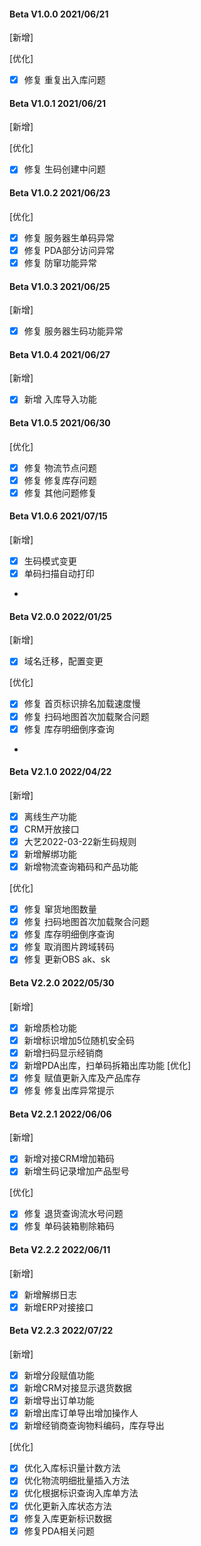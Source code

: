 #### Beta V1.0.0 2021/06/21
[新增]

[优化]
- [X] 修复 重复出入库问题

#### Beta V1.0.1 2021/06/21
[新增]

[优化]
- [X] 修复 生码创建中问题

#### Beta V1.0.2 2021/06/23

[优化]
- [X] 修复 服务器生单码异常
- [X] 修复 PDA部分访问异常
- [X] 修复 防窜功能异常

#### Beta V1.0.3 2021/06/25

[新增]
- [X] 修复 服务器生码功能异常


#### Beta V1.0.4 2021/06/27

[新增]
- [X] 新增 入库导入功能

#### Beta V1.0.5 2021/06/30

[优化]
- [X] 修复 物流节点问题
- [X] 修复 修复库存问题
- [X] 修复 其他问题修复

#### Beta V1.0.6 2021/07/15

[新增]
- [X] 生码模式变更
- [X] 单码扫描自动打印
- 
#### Beta V2.0.0 2022/01/25

[新增]
- [X] 域名迁移，配置变更

[优化]
- [X] 修复 首页标识排名加载速度慢
- [X] 修复 扫码地图首次加载聚合问题
- [X] 修复 库存明细倒序查询
- 
#### Beta V2.1.0 2022/04/22

[新增]
- [X] 离线生产功能
- [X] CRM开放接口
- [X] 大艺2022-03-22新生码规则
- [X] 新增解绑功能
- [X] 新增物流查询箱码和产品功能

[优化]
- [X] 修复 窜货地图数量
- [X] 修复 扫码地图首次加载聚合问题
- [X] 修复 库存明细倒序查询
- [X] 修复 取消图片跨域转码
- [X] 修复 更新OBS ak、sk 

#### Beta V2.2.0 2022/05/30

[新增]
- [X] 新增质检功能
- [X] 新增标识增加5位随机安全码
- [X] 新增扫码显示经销商
- [X] 新增PDA出库，扫单码拆箱出库功能
[优化]
- [X] 修复 赋值更新入库及产品库存
- [X] 修复 修复出库异常提示

#### Beta V2.2.1 2022/06/06

[新增]
- [X] 新增对接CRM增加箱码
- [X] 新增生码记录增加产品型号

[优化]
- [X] 修复 退货查询流水号问题
- [X] 修复 单码装箱剔除箱码

#### Beta V2.2.2 2022/06/11
[新增]
- [X] 新增解绑日志
- [X] 新增ERP对接接口

#### Beta V2.2.3 2022/07/22
[新增]
- [X] 新增分段赋值功能
- [X] 新增CRM对接显示退货数据
- [X] 新增导出订单功能
- [X] 新增出库订单导出增加操作人
- [X] 新增经销商查询物料编码，库存导出

[优化]
- [X] 优化入库标识量计数方法
- [X] 优化物流明细批量插入方法
- [X] 优化根据标识查询入库单方法
- [X] 优化更新入库状态方法
- [X] 修复入库更新标识数据
- [X] 修复PDA相关问题